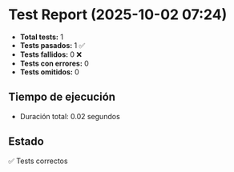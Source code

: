 # Test Report (2025-10-02 07:24)

- **Total tests:** 1
- **Tests pasados:** 1 ✅
- **Tests fallidos:** 0 ❌
- **Tests con errores:** 0
- **Tests omitidos:** 0

## Tiempo de ejecución
- Duración total: 0.02 segundos

## Estado

✅ Tests correctos
